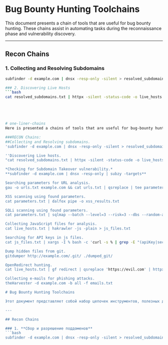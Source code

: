# Bug Bounty Hunting Toolchains

This document presents a chain of tools that are useful for bug bounty hunting. These chains assist in automating tasks during the reconnaissance phase and vulnerability discovery.

---

## Recon Chains

### 1. **Collecting and Resolving Subdomains**
```bash
subfinder -d example.com | dnsx -resp-only -silent > resolved_subdomains.txt

### 2. Discovering Live Hosts
```bash
cat resolved_subdomains.txt | httpx -silent -status-code -o live_hosts.txt





# one-liner-chains
Here is presented a chains of tools that are useful for bug-bounty hunting. These chains are helpful for task automation during the reconnaissance phase and vulnerability discovery.

###RECON Chains: 
##Collecting and Resolving subdomains.
'subfinder -d example.com | dnsx -resp-only -silent > resolved_subdomains.txt

''Discovering Live hosts.
"cat resolved_subdomains.txt | httpx -silent -status-code -o live_hosts.txt

*Checking for Subdomain Takeover vulnerability.*
**subfinder -d example.com | dnsx -resp-only | subzy -targets** 

Searching parameters for URL analysis.
gau -o urls.txt example.com && cat urls.txt | qsreplace | tee parameters.txt

XSS scanning using found parameters.
cat parameters.txt | dalfox pipe -o xss_results.txt

SQLi scanning using found parameters.
cat parameters.txt | sqlmap --batch --level=3 --risk=3 --dbs --random-agent

Collecting JavaScript files for analysis.
cat live_hosts.txt | hakrawler -js -plain > js_files.txt

Searching for API keys in js files.
cat js_files.txt | xargs -I % bash -c 'curl -s % | grep -E "(apiKey|secret|token)"'

Dump hidden files from git.
gitdumper http://example.com/.git/ ./dumped_git/

OpenRedirect hunting. 
cat live_hosts.txt | gf redirect | qsreplace 'https://evil.com' | httpx -silent

Collecting e-mails for phishing attacks.
theHarvester -d example.com -b all -f emails.txt

# Bug Bounty Hunting Toolchains

Этот документ представляет собой набор цепочек инструментов, полезных для охоты на баги. Эти цепочки помогают автоматизировать задачи на этапе разведки и обнаружения уязвимостей.

---

## Recon Chains

### 1. **Сбор и разрешение поддоменов**
```bash
subfinder -d example.com | dnsx -resp-only -silent > resolved_subdomains.txt


